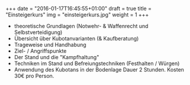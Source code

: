 +++
date = "2016-01-17T16:45:55+01:00"
draft = true
title = "Einsteigerkurs"
img = "einsteigerkurs.jpg"
weight = 1
+++
- theoretische Grundlagen (Notwehr- & Waffenrecht und Selbstverteidigung)
- Übersicht über Kubotanvarianten (& Kaufberatung)
- Trageweise und Handhabung
- Ziel- / Angriffspunkte
- Der Stand und die "Kampfhaltung"
- Techniken im Stand und Befreiungstechniken (Festhalten / Würgen)
- Anwendung des Kubotans in der Bodenlage
Dauer 2 Stunden. Kosten 30€ pro Person.
